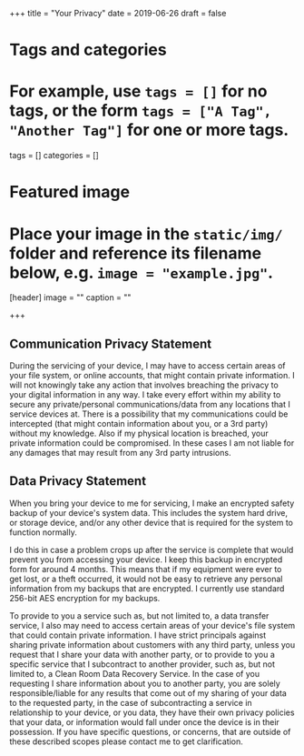 +++
title = "Your Privacy"
date = 2019-06-26
draft = false

# Tags and categories
# For example, use `tags = []` for no tags, or the form `tags = ["A Tag", "Another Tag"]` for one or more tags.
tags = []
categories = []

# Featured image
# Place your image in the `static/img/` folder and reference its filename below, e.g. `image = "example.jpg"`.
[header]
image = ""
caption = ""

+++

## Communication Privacy Statement
During the servicing of your device, I may have to access certain areas of your file system, or online accounts, that might contain private information. I will not knowingly take any action that involves breaching the privacy to your digital information in any way. I take every effort within my ability to secure any private/personal communications/data from any locations that I service devices at. There is a possibility that my communications could be intercepted (that might contain information about you, or a 3rd party) without my knowledge. Also if my physical location is breached, your private information could be compromised. In these cases I am not liable for any damages that may result from any 3rd party intrusions.

## Data Privacy Statement
When you bring your device to me for servicing, I make an encrypted safety backup of your device's system data. This includes the system hard drive, or storage device, and/or any other device that is required for the system to function normally.

I do this in case a problem crops up after the service is complete that would prevent you from accessing your device. I keep this backup in encrypted form for around 4 months. This means that if my equipment were ever to get lost, or a theft occurred, it would not be easy to retrieve any personal information from my backups that are encrypted. I currently use standard 256-bit AES encryption for my backups.

To provide to you a service such as, but not limited to, a data transfer service, I also may need to access certain areas of your device's file system that could contain private information. I have strict principals against sharing private information about customers with any third party, unless you request that I share your data with another party, or to provide to you a specific service that I subcontract to another provider, such as, but not limited to, a Clean Room Data Recovery Service. In the case of you requesting I share information about you to another party, you are solely responsible/liable for any results that come out of my sharing of your data to the requested party, in the case of subcontracting a service in relationship to your device, or you data, they have their own privacy policies that your data, or information would fall under once the device is in their possession. If you have specific questions, or concerns, that are outside of these described scopes please contact me to get clarification.
